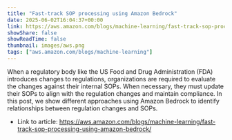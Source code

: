 ```yaml
---
title: "Fast-track SOP processing using Amazon Bedrock"
date: 2025-06-02T16:04:37+00:00
link: https://aws.amazon.com/blogs/machine-learning/fast-track-sop-processing-using-amazon-bedrock/
showShare: false
showReadTime: false
thumbnail: images/aws.png
tags: ["aws.amazon.com/blogs/machine-learning"]
---
```

When a regulatory body like the US Food and Drug Administration (FDA) introduces changes to regulations, organizations are required to evaluate the changes against their internal SOPs. When necessary, they must update their SOPs to align with the regulation changes and maintain compliance. In this post, we show different approaches using Amazon Bedrock to identify relationships between regulation changes and SOPs.

- Link to article: https://aws.amazon.com/blogs/machine-learning/fast-track-sop-processing-using-amazon-bedrock/